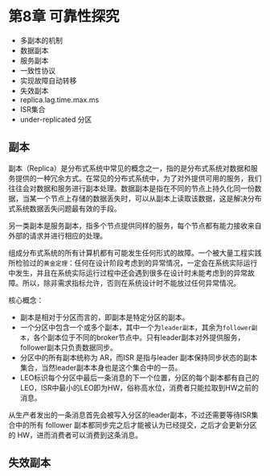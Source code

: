 # 第8章 可靠性探究

- 多副本的机制
- 数据副本
- 服务副本
- 一致性协议
- 实现故障自动转移
- 失效副本
- replica.lag.time.max.ms
- ISR集合
- under-replicated 分区

## 副本

副本（Replica）是分布式系统中常见的概念之一，指的是分布式系统对数据和服务提供的一种冗余方式。在常见的分布式系统中，为了对外提供可用的服务，我们往往会对数据和服务进行副本处理。数据副本是指在不同的节点上持久化同一份数据，当某一个节点上存储的数据丢失时，可以从副本上读取该数据，这是解决分布式系统数据丢失问题最有效的手段。

另一类副本是服务副本，指多个节点提供同样的服务，每个节点都有能力接收来自外部的请求并进行相应的处理。

组成分布式系统的所有计算机都有可能发生任何形式的故障。一个被大量工程实践所检验过的`黄金定理`：任何在设计阶段考虑到的异常情况，一定会在系统实际运行中发生，并且在系统实际运行过程中还会遇到很多在设计时未能考虑到的异常故障。所以，除非需求指标允许，否则在系统设计时不能放过任何异常情况。

核心概念：

- 副本是相对于分区而言的，即副本是特定分区的副本。
- 一个分区中包含一个或多个副本，其中一个为`leader副本`，其余为`follower副本`，各个副本位于不同的broker节点中。只有leader副本对外提供服务，follower副本只负责数据同步。
- 分区中的所有副本统称为 AR，而ISR 是指与leader 副本保持同步状态的副本集合，当然leader副本本身也是这个集合中的一员。
- LEO标识每个分区中最后一条消息的下一个位置，分区的每个副本都有自己的LEO，ISR中最小的LEO即为HW，俗称高水位，消费者只能拉取到HW之前的消息。

从生产者发出的一条消息首先会被写入分区的leader副本，不过还需要等待ISR集合中的所有 follower 副本都同步完之后才能被认为已经提交，之后才会更新分区的 HW，进而消费者可以消费到这条消息。

## 失效副本


